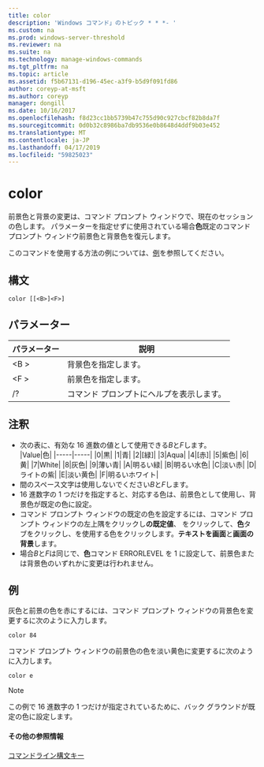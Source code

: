 ```yaml
---
title: color
description: 'Windows コマンド」のトピック * * *- '
ms.custom: na
ms.prod: windows-server-threshold
ms.reviewer: na
ms.suite: na
ms.technology: manage-windows-commands
ms.tgt_pltfrm: na
ms.topic: article
ms.assetid: f5b67131-d196-45ec-a3f9-b5d9f091fd86
author: coreyp-at-msft
ms.author: coreyp
manager: dongill
ms.date: 10/16/2017
ms.openlocfilehash: f8d23cc1bb5739b47c755d90c927cbcf82b8da7f
ms.sourcegitcommit: 0d0b32c8986ba7db9536e0b8648d4ddf9b03e452
ms.translationtype: MT
ms.contentlocale: ja-JP
ms.lasthandoff: 04/17/2019
ms.locfileid: "59825023"
---
```

# <a name="color"></a>color



前景色と背景の変更は、コマンド プロンプト ウィンドウで、現在のセッションの色します。 パラメーターを指定せずに使用されている場合**色**既定のコマンド プロンプト ウィンドウ前景色と背景色を復元します。

このコマンドを使用する方法の例については、[例](#BKMK_examples)を参照してください。

## <a name="syntax"></a>構文

```
color [[<B>]<F>]
```

## <a name="parameters"></a>パラメーター

|パラメーター|説明|
|---------|-----------|
|\<B &GT;|背景色を指定します。|
|\<F &GT;|前景色を指定します。|
|/?|コマンド プロンプトにヘルプを表示します。|

## <a name="remarks"></a>注釈

-   次の表に、有効な 16 進数の値として使用できる*B*と*F*します。  
    |Value|色|
    |-----|-----|
    |0|黒|
    |1|青|
    |2|[緑]|
    |3|Aqua|
    |4|[赤]|
    |5|紫色|
    |6|黄|
    |7|White|
    |8|灰色|
    |9|薄い青|
    |A|明るい緑|
    |B|明るい水色|
    |C|淡い赤|
    |D|ライトの紫|
    |E|淡い黄色|
    |F|明るいホワイト|
-   間のスペース文字は使用しないでください*B*と*F*します。
-   16 進数字の 1 つだけを指定すると、対応する色は、前景色として使用し、背景色が既定の色に設定。
-   コマンド プロンプト ウィンドウの既定の色を設定するには、コマンド プロンプト ウィンドウの左上隅をクリックし**の既定値**、 をクリックして、**色**タブをクリックし、を使用する色をクリックします。**テキストを画面**と**画面の背景**します。
-   場合*B*と*F*は同じで、**色**コマンド ERRORLEVEL を 1 に設定して、前景色または背景色のいずれかに変更は行われません。

## <a name="BKMK_examples"></a>例

灰色と前景の色を赤にするには、コマンド プロンプト ウィンドウの背景色を変更するに次のように入力します。
```
color 84
```
コマンド プロンプト ウィンドウの前景色の色を淡い黄色に変更するに次のように入力します。
```
color e
```

> [!NOTE]
> この例で 16 進数字の 1 つだけが指定されているために、バック グラウンドが既定の色に設定します。

#### <a name="additional-references"></a>その他の参照情報

[コマンドライン構文キー](command-line-syntax-key.md)